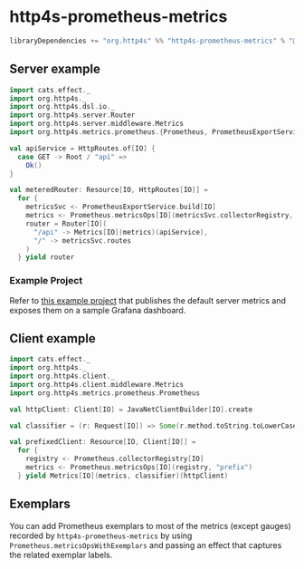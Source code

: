 # http4s-prometheus-metrics

```scala
libraryDependencies += "org.http4s" %% "http4s-prometheus-metrics" % "@VERSION@"
```

## Server example

```scala mdoc:reset:silent
import cats.effect._
import org.http4s._
import org.http4s.dsl.io._
import org.http4s.server.Router
import org.http4s.server.middleware.Metrics
import org.http4s.metrics.prometheus.{Prometheus, PrometheusExportService}

val apiService = HttpRoutes.of[IO] {
  case GET -> Root / "api" =>
    Ok()
}

val meteredRouter: Resource[IO, HttpRoutes[IO]] =
  for {
    metricsSvc <- PrometheusExportService.build[IO]
    metrics <- Prometheus.metricsOps[IO](metricsSvc.collectorRegistry, "server")
    router = Router[IO](
      "/api" -> Metrics[IO](metrics)(apiService),
      "/" -> metricsSvc.routes
    )
  } yield router
```

### Example Project
Refer to [this example project](https://github.com/martinprobson/http4s_prometheus_example) that publishes the default server metrics and exposes them on a sample Grafana dashboard. 

## Client example

```scala mdoc:reset:silent
import cats.effect._
import org.http4s._
import org.http4s.client._
import org.http4s.client.middleware.Metrics
import org.http4s.metrics.prometheus.Prometheus

val httpClient: Client[IO] = JavaNetClientBuilder[IO].create

val classifier = (r: Request[IO]) => Some(r.method.toString.toLowerCase)

val prefixedClient: Resource[IO, Client[IO]] =
  for {
    registry <- Prometheus.collectorRegistry[IO]
    metrics <- Prometheus.metricsOps[IO](registry, "prefix")
  } yield Metrics[IO](metrics, classifier)(httpClient)
```

## Exemplars

You can add Prometheus exemplars to most of the metrics (except gauges) recorded by `http4s-prometheus-metrics`
by using `Prometheus.metricsOpsWithExemplars` and passing an effect that captures the related exemplar labels.
